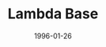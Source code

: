 ---
mission_id: lambda
editorsChoice:
title: "Lambda Base"
authors: 
    - "David Lovejoy"
date: 1996-01-26
filename: "lambda.zip"
description: ""
cover: 
levelReplaced:	SECBASE
difficulty: yes
bm:	yes
fme: yes
wax: no
three_do: yes
voc: yes
gmd: no
vue: no
lfd: yes
base: "New level from scratch" 
editors: "DFUSE"

---